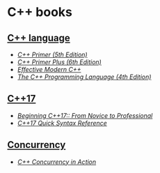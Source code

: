 # C++ books

## [C++ language](./books/C++%20language/)

* [_C++ Primer (5th Edition)_](./books/C++%20language/C++.Primer.5th.Edition_2013.pdf)
* [_C++ Primer Plus (6th Edition)_](./books/C++%20language/C++.Primer.Plus.6th.Edition.Oct.2011.pdf)
* [_Effective Modern C++_](./books/C++%20language/Effective%20Modern%20C++%20(%20PDFDrive.com%20).pdf)
* [_The C++ Programming Language (4th Edition)_](./books/C++%20language/The_C++_Programming_Language_4th_Edition_Bjarne_Stroustrup.pdf)

## [C++17](./books/C++17/)

* [_Beginning C++17:: From Novice to Professional_](./books/C++17/Beginning%20C++17%20From%20Novice%20to%20Professional%20(%20PDFDrive%20).pdf)
* [_C++17 Quick Syntax Reference_](./books/C++17/C++17%20Quick%20Syntax%20Reference_%20A%20Pocket%20Guide%20to%20the%20Language,%20APIs%20and%20Library%20(%20PDFDrive%20).pdf)

## [Concurrency](./books/concurrency/)

* [_C++ Concurrency in Action_](./books/concurrency/C++%20Concurrency%20in%20Action.pdf)